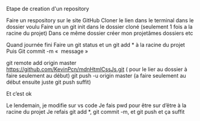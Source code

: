 Etape de creation d'un repository

Faire un respository sur le site GitHub
Cloner le lien dans le terminal dans le dossier voulu
Faire un un git init dans le dossier cloné (seulement 1 fois a la racine du projet)
Dans ce même dossier créer mon projetâmes dossiers etc

Quand journée fini
Faire un git status et un git add * à la racine du projet
Puis
Git commit -m  «  message » 

git remote add origin master https://github.com/KevinPcn/mdnHtmlCssJs.git ( pour le lier au dossier à faire seulement au début)
git push -u origin master (a faire seulement au début ensuite juste git push suffit)

Et c’est ok

Le lendemain, je modifie sur vs code
Je fais pwd pour être sur d’être à la racine du projet
Je refais git add *, git commit -m, et git push et ça suffit